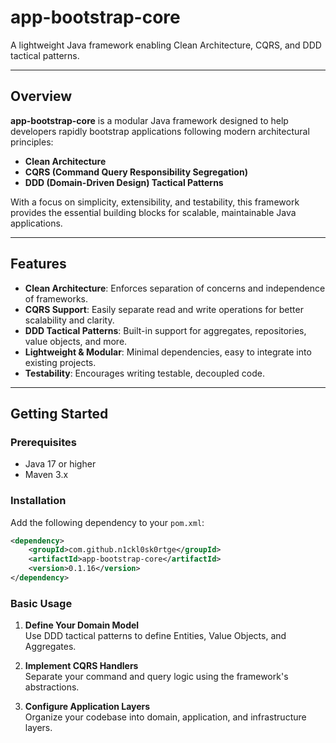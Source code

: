 # app-bootstrap-core

A lightweight Java framework enabling Clean Architecture, CQRS, and DDD tactical patterns.

---

## Overview

**app-bootstrap-core** is a modular Java framework designed to help developers rapidly bootstrap 
applications following modern architectural principles:
- **Clean Architecture**
- **CQRS (Command Query Responsibility Segregation)**
- **DDD (Domain-Driven Design) Tactical Patterns**

With a focus on simplicity, extensibility, and testability, this framework provides the
essential building blocks for scalable, maintainable Java applications.

---

## Features

- **Clean Architecture**: Enforces separation of concerns and independence of frameworks.
- **CQRS Support**: Easily separate read and write operations for better scalability and clarity.
- **DDD Tactical Patterns**: Built-in support for aggregates, repositories, value objects, and more.
- **Lightweight & Modular**: Minimal dependencies, easy to integrate into existing projects.
- **Testability**: Encourages writing testable, decoupled code.

---

## Getting Started

### Prerequisites

- Java 17 or higher
- Maven 3.x

### Installation

Add the following dependency to your `pom.xml`:

```xml
<dependency>
    <groupId>com.github.n1ckl0sk0rtge</groupId>
    <artifactId>app-bootstrap-core</artifactId>
    <version>0.1.16</version>
</dependency>

```

### Basic Usage

1. **Define Your Domain Model**  
   Use DDD tactical patterns to define Entities, Value Objects, and Aggregates.

2. **Implement CQRS Handlers**  
   Separate your command and query logic using the framework's abstractions.

3. **Configure Application Layers**  
   Organize your codebase into domain, application, and infrastructure layers.
